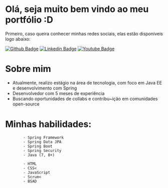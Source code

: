 # Olá, seja muito bem vindo ao meu portfólio :D

Primeiro, caso queira conhecer minhas redes sociais, elas estão disponíveis logo abaixo:

[![Github Badge](https://img.shields.io/badge/-Github-000?style=flat-square&logo=Github&logoColor=white&link=https://github.com/gustavosrosa)](https://github.com/gustavosrosa)
[![Linkedin Badge](https://img.shields.io/badge/-LinkedIn-blue?style=flat-square&logo=Linkedin&logoColor=white&link=https://www.linkedin.com/in/gustavodsrosa/)](https://www.linkedin.com/in/gustavodsrosa/)
[![Youtube Badge](https://img.shields.io/badge/-YouTube-ff0000?style=flat-square&labelColor=ff0000&logo=youtube&logoColor=white&link=https://www.youtube.com/channel/UCpj28Uck_Wr6b3ePs8tjnCg)](https://www.youtube.com/channel/UCpj28Uck_Wr6b3ePs8tjnCg)

# Sobre mim

- Atualmente, realizo estágio na área de tecnologia, com foco em Java EE e desenvolvimento com Spring
- Desenvolvedor com 5 meses de experiência
- Buscando oportunidades de collabs e contribu~ição em comunidades open-source


# Minhas habilidades:

  		
  			- Spring Framework
  			- Spring Data JPA
  			- Spring Boot
  			- Spring Security
  			- Java (7, 8+)

  			- HTML
  			- CSS<
  			- JavaScript
  			- Scrum<
  			- BSAD